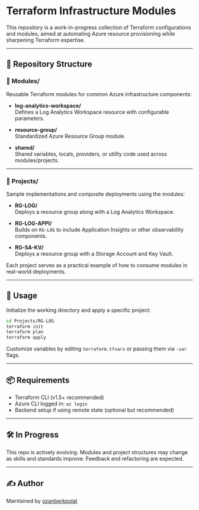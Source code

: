 
# Terraform Infrastructure Modules

This repository is a work-in-progress collection of Terraform configurations and modules, aimed at automating Azure resource provisioning while sharpening Terraform expertise.

---

## 📁 Repository Structure

### 🧱 Modules/

Reusable Terraform modules for common Azure infrastructure components:

- **log-analytics-workspace/**  
  Defines a Log Analytics Workspace resource with configurable parameters.

- **resource-group/**  
  Standardized Azure Resource Group module.

- **shared/**  
  Shared variables, locals, providers, or utility code used across modules/projects.

---

### 🚧 Projects/

Sample implementations and composite deployments using the modules:

- **RG-LOG/**  
  Deploys a resource group along with a Log Analytics Workspace.

- **RG-LOG-APPI/**  
  Builds on `RG-LOG` to include Application Insights or other observability components.

- **RG-SA-KV/**  
  Deploys a resource group with a Storage Account and Key Vault.

Each project serves as a practical example of how to consume modules in real-world deployments.

---

## 🚀 Usage

Initialize the working directory and apply a specific project:

```bash
cd Projects/RG-LOG
terraform init
terraform plan
terraform apply
```

Customize variables by editing `terraform.tfvars` or passing them via `-var` flags.

---

## 📦 Requirements

- Terraform CLI (v1.5+ recommended)
- Azure CLI logged in: `az login`
- Backend setup if using remote state (optional but recommended)

---

## 🛠️ In Progress

This repo is actively evolving. Modules and project structures may change as skills and standards improve. Feedback and refactoring are expected.

---


## ✍️ Author

Maintained by [ozanberkpolat](https://github.com/ozanberkpolat)

